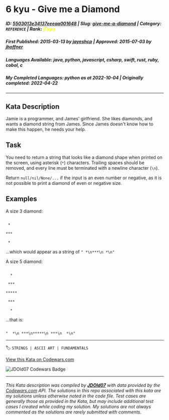 # 6 kyu - Give me a Diamond

##### **ID**: [5503013e34137eeeaa001648](https://www.codewars.com/kata/5503013e34137eeeaa001648) | **Slug**: [give-me-a-diamond](https://www.codewars.com/kata/5503013e34137eeeaa001648) | **Category**: `REFERENCE` | **Rank**: <span style="color:yellow">6 kyu</span>

##### **First Published**: 2015-03-13 ***by*** [jayeshcp](https://www.codewars.com/users/jayeshcp) | **Approved**: 2015-07-03 ***by*** [jhoffner](https://www.codewars.com/users/jhoffner)

##### **Languages Available**: java, python, javascript, csharp, swift, rust, ruby, cobol, c

##### **My Completed Languages**: python ***as at*** 2022-10-04 | **Originally completed**: 2022-04-22

---

## Kata Description


Jamie is a programmer, and James' girlfriend. She likes diamonds, and wants a diamond string from James. Since James doesn't know how to make this happen, he needs your help.



## Task



You need to return a string that looks like a diamond shape when printed on the screen, using asterisk (`*`) characters. Trailing spaces should be removed, and every line must be terminated with a newline character (`\n`).



Return `null/nil/None/...` if the input is an even number or negative, as it is not possible to print a diamond of even or negative size.





## Examples



A size 3 diamond:



```

 *

***

 *

```



...which would appear as a string of `" *\n***\n *\n"`





A size 5 diamond:



```

  *

 ***

*****

 ***

  *

```



...that is: 

```

"  *\n ***\n*****\n ***\n  *\n"

```



---


🏷 `STRINGS | ASCII ART | FUNDAMENTALS`


[View this Kata on Codewars.com](https://www.codewars.com/kata/5503013e34137eeeaa001648)

![](https://www.codewars.com/users/jdold07/badges/large "JDOld07 Codewars Badge")

---

###### *This Kata description was compiled by [**JDOld07**](https://tpstech.dev) with data provided by the [Codewars.com](https://www.codewars.com) API.  The solutions in this repo associated with this kata are my solutions unless otherwise noted in the code file.  Test cases are generally those as provided in the Kata, but may include additional test cases I created while coding my solution.  My solutions are not always commented as the solutions are rarely submitted with comments.*

